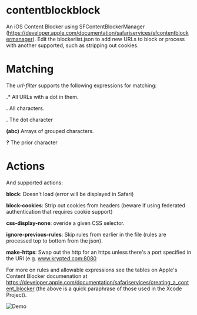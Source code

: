 # contentblockblock
An iOS Content Blocker using SFContentBlockerManager (https://developer.apple.com/documentation/safariservices/sfcontentblockermanager). Edit the blockerlist.json to add new URLs to block or process with another supported, such as stripping out cookies.

# Matching
The _url-filter_ supports the following expressions for matching:

**.*** All URLs with a dot in them.

**.** All characters.

**\.** The dot character

**(abc)** Arrays of grouped characters.

**?** The prior character

# Actions
And supported actions:

**block**: Doesn't load (error will be displayed in Safari)

**block-cookies**: Strip out cookies from headers (beware if using federated authentication that requires cookie support)

**css-display-none**: overide a given CSS selector. 

**ignore-previous-rules**: Skip rules from earlier in the file (rules are processed top to bottom from the json).

**make-https**: Swap out the http for an https unless there's a port specified in the URI (e.g. www.krypted.com:8080


For more on rules and allowable expressions see the tables on Apple's Content Blocker documenation at https://developer.apple.com/documentation/safariservices/creating_a_content_blocker (the above is a quick paraphrase of those used in the Xcode Project). 

![Demo](https://github.com/krypted/contentblockblock/blob/main/ContentBlockBlock.gif)
